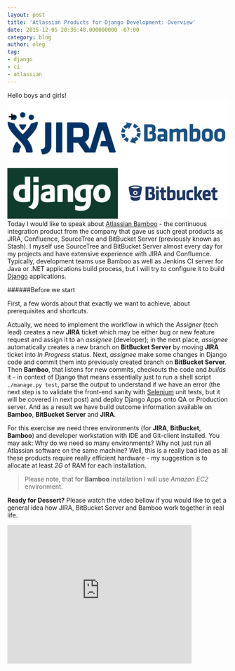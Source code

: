 ```yaml
---
layout: post
title: 'Atlassian Products for Django Development: Overview'
date: 2015-12-05 20:36:48.000000000 -07:00
category: blog
author: oleg
tag:
- django
- ci
- atlassian
---
```

Hello boys and girls!
![Atlassian+Django=Love](/content/images/2015/12/combine_images-1.jpg)
Today I would like to speak about [Atlassian Bamboo](https://www.atlassian.com/software/bamboo/) - the continuous integration product from the company that gave us such great products as JIRA, Confluence, SourceTree and BitBucket Server (previously known as Stash). I myself use SourceTree and BitBucket Server almost every day for my projects and have extensive experience with JIRA and Confluence.
Typically, development teams use Bamboo as well as Jenkins CI server for Java or .NET applications build process, but I will try to configure it to build [Django](https://www.djangoproject.com) applications.

######Before we start

First, a few words about that exactly we want to achieve, about prerequisites and shortcuts.

Actually, we need to implement the workflow in which the *Assigner* (tech lead) creates a new **JIRA** ticket which may be either bug or new feature request and assign it to an *assignee* (developer); in the next place, *assignee* automatically creates a new branch on **BitBucket Server** by moving **JIRA** ticket into *In Progress* status. Next, *assignee* make some changes in Django code and commit them into previously created branch on **BitBucket Server**. Then **Bamboo**, that listens for new commits, checkouts the code and *builds* it - in context of Django that means essentially just to run a shell script ``./manage.py test``, parse the output to understand if we have an error (the next step is to validate the front-end sanity with [Selenium](http://www.seleniumhq.org/) unit tests, but it will be covered in next post) and deploy Django Apps onto QA or Production server. And as a result we have build outcome information available on **Bamboo**, **BitBucket Server** and **JIRA**.

For this exercise we need three environments (for **JIRA**, **BitBucket**, **Bamboo**) and developer workstation with IDE and Git-client installed.
You may ask: Why do we need so many environments? Why not just run all Atlassian software on the same machine?
Well, this is a really bad idea as all these products require really efficient hardware - my suggestion is to allocate at least *2G* of RAM for each installation.

>Please note, that for **Bamboo** installation I will use *Amazon EC2* environment. 

**Ready for Dessert?** Please watch the video bellow if you would like to get a general idea how JIRA, BitBucket Server and Bamboo work together in real life. 
<iframe width="420" height="315" src="https://www.youtube.com/embed/7ftBnNmYHWw" frameborder="0" allowfullscreen></iframe>

